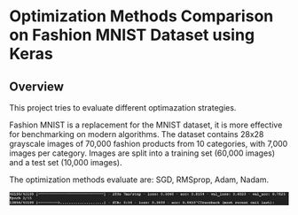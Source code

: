 # Optimization Methods Comparison on Fashion MNIST Dataset using Keras

## Overview

This project tries to evaluate different optimazation strategies.

Fashion MNIST is a replacement for the MNIST dataset, it is more effective for benchmarking on modern algorithms. The dataset contains 28x28 grayscale images of 70,000 fashion products from 10 categories, with 7,000 images per category. Images are split into a training set (60,000 images) and a test set (10,000 images).

The optimization methods evaluate are: SGD, RMSprop, Adam, Nadam.

![training log](https://github.com/bijiuni/fashion_mnist/blob/master/img/1.JPG)
